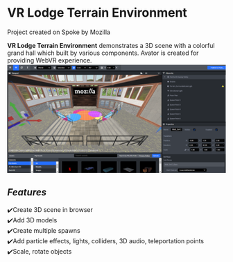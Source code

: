 # VR Lodge Terrain Environment
Project created on Spoke by Mozilla

**VR Lodge Terrain Environment** demonstrates a 3D scene with a colorful grand hall which built by various components. Avator is created for providing WebVR experience. 
<picture>
  <img src="https://github.com/jalexanderrein/VR-Lodge-Terrain-Environment/blob/main/vr-lodge-terrain-environment.png" alt="screenshot-main" style="width:auto;">
</picture>


## **_Features_** 
✔️Create 3D scene in browser <br>
✔️Add 3D models <br>
✔️Create multiple spawns <br>
✔️Add particle effects, lights, colliders, 3D audio, teleportation points <br>
✔️Scale, rotate objects <br>

